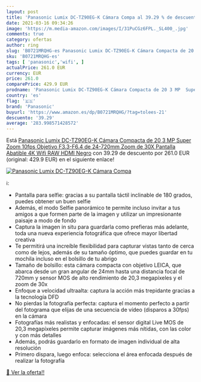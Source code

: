 ```yaml
---
layout: post
title: 'Panasonic Lumix DC-TZ90EG-K Cámara Compa al 39.29 % de descuento'
date: 2021-03-16 09:34:26
image: 'https://m.media-amazon.com/images/I/31PuCGz6FPL._SL400_.jpg'
comments: true
category: ofertas
author: ring
slug: 'B0721MRQHG-es Panasonic Lumix DC-TZ90EG-K Cámara Compacta de 20 3 MP...'
sku: 'B0721MRQHG-es'
tags: [ 'panasonic','wifi', ]
actualPrice: 261.0 EUR
currency: EUR
price: 261.0
comparePrice: 429.9 EUR
prodname: 'Panasonic Lumix DC-TZ90EG-K Cámara Compacta de 20 3 MP  Super Zoom  10fps  Objetivo F3.3-F6.4 de 24-720mm  Zoom de 30X  Pantalla Abatible  4K  Wifi  RAW  HDMI  Negro'
country: 'es'
flag: '🇪🇸'
brand: 'Panasonic'
buyurl: 'https://www.amazon.es/dp/B0721MRQHG/?tag=tolees-21'
descuento: '39.29'
average: '283.998571428572'
---
```


Está [Panasonic Lumix DC-TZ90EG-K Cámara Compacta de 20 3 MP  Super Zoom  10fps  Objetivo F3.3-F6.4 de 24-720mm  Zoom de 30X  Pantalla Abatible  4K  Wifi  RAW  HDMI  Negro](https://www.amazon.es/dp/B0721MRQHG/?tag=tolees-21) con 39.29 de descuento por 261.0 EUR (original: 429.9 EUR) en el siguiente enlace!

[![Panasonic Lumix DC-TZ90EG-K Cámara Compa](https://m.media-amazon.com/images/I/31PuCGz6FPL._SL400_.jpg)](https://www.amazon.es/dp/B0721MRQHG/?tag=tolees-21)

ℹ️:

- Pantalla para selfie: gracias a su pantalla táctil inclinable de 180 grados, puedes obtener un buen selfie
- Además, el modo Selfie panorámico te permite incluso invitar a tus amigos a que formen parte de la imagen y utilizar un impresionante paisaje a modo de fondo
- Captura la imagen in situ para guardarla como prefieras más adelante, toda una nueva experiencia fotográfica que ofrece mayor libertad creativa
- Te permitirá una increíble flexibilidad para capturar vistas tanto de cerca como de lejos, además de su tamaño óptimo, que puedes guardar en tu mochila incluso en el bolsillo de tu abrigo
- Tamaño de bolsillo: esta cámara compacta con objetivo LEICA, que abarca desde un gran angular de 24mm hasta una distancia focal de 720mm y sensor MOS de alto rendimiento de 20,3 megapíxeles y el zoom de 30x
- Enfoque a velocidad ultraalta: captura la acción más trepidante gracias a la tecnología DFD
- No pierdas la fotografía perfecta: captura el momento perfecto a partir del fotograma que elijas de una secuencia de vídeo (disparos a 30fps) en la cámara
- Fotografías más realistas y enfocadas: el sensor digital Live MOS de 20,3 megapíxeles permite capturar imágenes más nítidas, con las color y con más detalles
- Además, podrás guardarlo en formato de imagen individual de alta resolución
- Primero dispara, luego enfoca: selecciona el área enfocada después de realizar la fotografía

[🛒 Ver la oferta!!](https://www.amazon.es/dp/B0721MRQHG/?tag=tolees-21)
